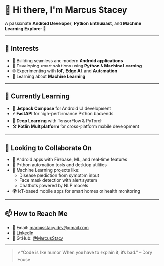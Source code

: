 # 👋 Hi there, I'm Marcus Stacey

A passionate **Android Developer**, **Python Enthusiast**, and **Machine Learning Explorer** 🚀

---

## 👀 Interests
- 📱 Building seamless and modern **Android applications**
- 🧠 Developing smart solutions using **Python & Machine Learning**
- 🌐 Experimenting with **IoT**, **Edge AI**, and **Automation**
- 🔐 Learning about **Machine Learning** 

---

## 🌱 Currently Learning
- 🎨 **Jetpack Compose** for Android UI development
- ⚡ **FastAPI** for high-performance Python backends
- 🧬 **Deep Learning** with TensorFlow & PyTorch
- 🛠️ **Kotlin Multiplatform** for cross-platform mobile development

---

## 💞️ Looking to Collaborate On
- 🤖 Android apps with Firebase, ML, and real-time features
- 🐍 Python automation tools and desktop utilities
- 🤝 Machine Learning projects like:
  - Disease prediction from symptom input
  - Face mask detection with alert system
  - Chatbots powered by NLP models
- 🌍 IoT-based mobile apps for smart homes or health monitoring

---

## 📫 How to Reach Me
- 📧 Email: marcusstacy.dev@gmail.com
- 💼 [LinkedIn](https://www.linkedin.com/in/marcusstacy)
- 📱 GitHub: [@MarcusStacy](https://github.com/MarcusStacy)

---

> ⚡ “Code is like humor. When you have to explain it, it’s bad.” – Cory House  
